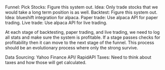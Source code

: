 Funnel:
Pick Stocks: Figure this system out. Idea: Only trade stocks that we would take a long term position is as well.
Backtest: Figure this system out. Idea: blueshift integration for alpaca.
Paper trade: Use alpaca API for paper trading.
Live trade: Use alpaca API for live trading.

At each stage of backtesting, paper trading, and live trading, we need to log all stats and make sure the system is profitable. If a stage passes checks for profitability then it can move to the next stage of the funnel. This process should be an evolutionary process where only the strong survive.


Data Sourcing: Yahoo Finance API/ RapidAPI
Taxes: Need to think about taxes and how those will get calculated.
